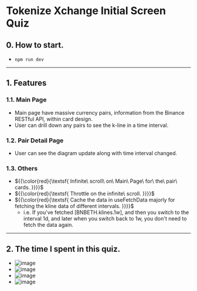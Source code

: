 # Tokenize Xchange Initial Screen Quiz

## 0. How to start.
- `npm run dev`

---

## 1. Features
### 1.1. Main Page
- Main page have massive currency pairs, information from the Binance RESTful API, within card design.
- User can drill down any pairs to see the k-line in a time interval.
### 1.2. Pair Detail Page
- User can see the diagram update along with time interval changed.
### 1.3. Others
- ${{\color{red}{\textsf{  Infinite\ scroll\ on\ Main\ Page\ for\ the\ pair\ cards. \}}}}\$
- ${{\color{red}{\textsf{  Throttle on the infinite\ scroll. \}}}}\$
- ${{\color{red}{\textsf{  Cache the data in useFetchData majorly for fetching the kline data of different intervals. \}}}}\$
  - i.e.  If you've fetched [BNBETH.klines.1w], and then you switch to the interval 1d,  and later when you switch back to 1w, you don't need to fetch the data again.

---

## 2. The time I spent in this quiz.
- ![image](https://github.com/user-attachments/assets/9f8ac213-46c9-4a0c-bb54-0271aca950e2)
- ![image](https://github.com/user-attachments/assets/be8b743e-0278-4ea0-91a8-e40b3d434479)
- ![image](https://github.com/user-attachments/assets/a802941a-473c-4875-bad5-a34de0a22373)
- ![image](https://github.com/user-attachments/assets/2bcb658f-9131-4ce7-846f-1a9a08e89b05)
